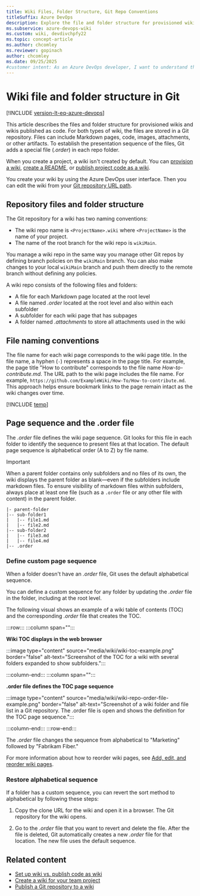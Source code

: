 ```yaml
---
title: Wiki Files, Folder Structure, Git Repo Conventions
titleSuffix: Azure DevOps 
description: Explore the file and folder structure for provisioned wikis or wikis published as code in Azure DevOps, including naming and location conventions for the Git repository.
ms.subservice: azure-devops-wiki
ms.custom: wiki, devdivchpfy22
ms.topic: concept-article
ms.author: chcomley
ms.reviewer: gopinach
author: chcomley
ms.date: 09/25/2025
#customer intent: As an Azure DevOps developer, I want to understand the wiki file and folder structure in the Git repository, so I can follow the naming and location conventions.
---
```


# Wiki file and folder structure in Git

[!INCLUDE [version-lt-eq-azure-devops](../../includes/version-lt-eq-azure-devops.md)] 

This article describes the files and folder structure for provisioned wikis and wikis published as code. For both types of wiki, the files are stored in a Git repository. Files can include Markdown pages, code, images, attachments, or other artifacts. To establish the presentation sequence of the files, Git adds a special file (_.order_) in each repo folder. 

When you create a project, a wiki isn't created by default. You can [provision a wiki](wiki-create-repo.md), [create a README](../../repos/git/create-a-readme.md), or [publish project code as a wiki](../../project/wiki/publish-repo-to-wiki.md).

You create your wiki by using the Azure DevOps user interface. Then you can edit the wiki from your [Git repository URL path](wiki-create-repo.md#access-your-wiki-repo).

## Repository files and folder structure

The Git repository for a wiki has two naming conventions:

- The wiki repo name is `<ProjectName>.wiki` where `<ProjectName>` is the name of your project.
- The name of the root branch for the wiki repo is `wikiMain`.

You manage a wiki repo in the same way you manage other Git repos by defining branch policies on the `wikiMain` branch. You can also make changes to your local `wikiMain` branch and push them directly to the remote branch without defining any policies.

A wiki repo consists of the following files and folders:

- A file for each Markdown page located at the root level
- A file named _.order_ located at the root level and also within each subfolder
- A subfolder for each wiki page that has subpages
- A folder named _.attachments_ to store all attachments used in the wiki

## File naming conventions

The file name for each wiki page corresponds to the wiki page title. In the file name, a hyphen (`-`) represents a space in the page title. For example, the page title "How to contribute" corresponds to the file name _How-to-contribute.md_. The URL path to the wiki page includes the file name. For example, `https://github.com/ExampleWiki/How-To/How-to-contribute.md`. This approach helps ensure bookmark links to the page remain intact as the wiki changes over time.

[!INCLUDE [temp](./includes/wiki-naming-conventions.md)]

## Page sequence and the .order file

The _.order_ file defines the wiki page sequence. Git looks for this file in each folder to identify the sequence to present files at that location. The default page sequence is alphabetical order (A to Z) by file name.

> [!IMPORTANT]
> When a parent folder contains only subfolders and no files of its own, the wiki displays the parent folder as blank—even if the subfolders include markdown files. To ensure visibility of markdown files within subfolders, always place at least one file (such as a `.order` file or any other file with content) in the parent folder.
>
>```
>|- parent-folder
>|-- sub-folder1
>|   |-- file1.md
>|   |-- file2.md
>|-- sub-folder2
>|   |-- file3.md
>|   |-- file4.md
>|-- .order
>```

### Define custom page sequence

When a folder doesn't have an _.order_ file, Git uses the default alphabetical sequence.

You can define a custom sequence for any folder by updating the _.order_ file in the folder, including at the root level.

The following visual shows an example of a wiki table of contents (TOC) and the corresponding _.order_ file that creates the TOC.

:::row:::
:::column span="":::

**Wiki TOC displays in the web browser**

:::image type="content" source="media/wiki/wiki-toc-example.png" border="false" alt-text="Screenshot of the TOC for a wiki with several folders expanded to show subfolders.":::

:::column-end:::
:::column span="":::

**.order file defines the TOC page sequence**

:::image type="content" source="media/wiki/wiki-repo-order-file-example.png" border="false" alt-text="Screenshot of a wiki folder and file list in a Git repository. The .order file is open and shows the definition for the TOC page sequence."::: 

:::column-end:::
:::row-end:::

The _.order_ file changes the sequence from alphabetical to "Marketing" followed by "Fabrikam Fiber."

For more information about how to reorder wiki pages, see [Add, edit, and reorder wiki pages](add-edit-wiki.md#reorder-or-move-wiki-pages).

### Restore alphabetical sequence

If a folder has a custom sequence, you can revert the sort method to alphabetical by following these steps:

1. Copy the clone URL for the wiki and open it in a browser. The Git repository for the wiki opens.

1. Go to the _.order_ file that you want to revert and delete the file. After the file is deleted, Git automatically creates a new _.order_ file for that location. The new file uses the default sequence.

## Related content

- [Set up wiki vs. publish code as wiki](provisioned-vs-published-wiki.md)
- [Create a wiki for your team project](wiki-create-repo.md)
- [Publish a Git repository to a wiki](publish-repo-to-wiki.md)
